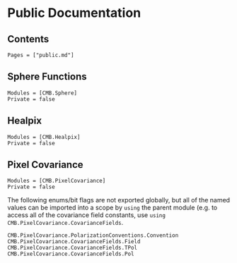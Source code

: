 # Public Documentation

## Contents
```@contents
Pages = ["public.md"]
```

## Sphere Functions
```@autodocs
Modules = [CMB.Sphere]
Private = false
```

## Healpix
```@autodocs
Modules = [CMB.Healpix]
Private = false
```

## Pixel Covariance
```@autodocs
Modules = [CMB.PixelCovariance]
Private = false
```

The following enums/bit flags are not exported globally, but all of the named values can
be imported into a scope by `using` the parent module (e.g. to access all of the
covariance field constants, use `using CMB.PixelCovariance.CovarianceFields`.

```@docs
CMB.PixelCovariance.PolarizationConventions.Convention
CMB.PixelCovariance.CovarianceFields.Field
CMB.PixelCovariance.CovarianceFields.TPol
CMB.PixelCovariance.CovarianceFields.Pol
```

